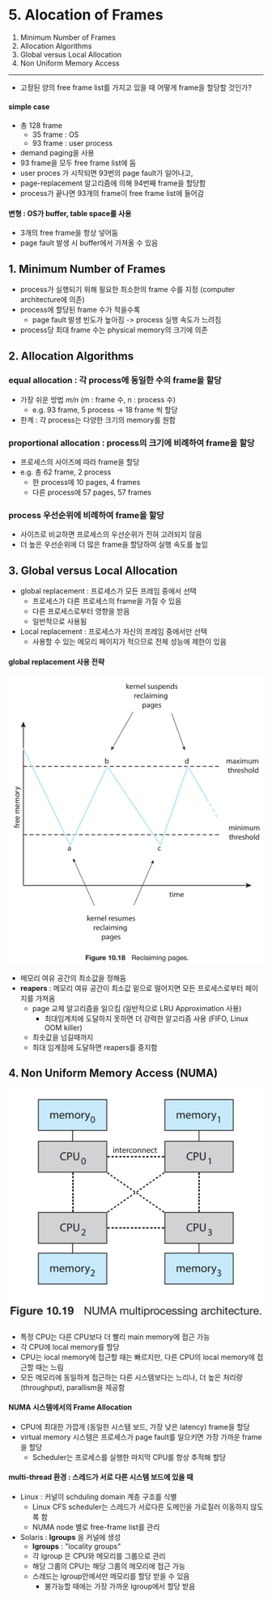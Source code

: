 # 5. Alocation of Frames

1. Minimum Number of Frames
2. Allocation Algorithms
3. Global versus Local Allocation
4. Non Uniform Memory Access

---

- 고정된 양의 free frame list를 가지고 있을 때 어떻게 frame을 할당할 것인가?

#### simple case

- 총 128 frame
    - 35 frame : OS
    - 93 frame : user process
- demand paging을 사용
- 93 frame을 모두 free frame list에 둠
- user proces 가 시작되면 93번의 page fault가 일어나고,
- page-replacement 알고리즘에 의해 94번째 frame을 할당함
- process가 끝나면 93개의 frame이 free frame list에 들어감

#### 변형 : OS가 buffer, table space를 사용

- 3개의 free frame을 항상 넣어둠
- page fault 발생 시 buffer에서 가져올 수 있음

## 1. Minimum Number of Frames

- process가 실행되기 위해 필요한 최소한의 frame 수를 지정 (computer architecture에 의존)
- process에 할당된 frame 수가 적을수록
    - page fault 발생 빈도가 높아짐 -> process 실행 속도가 느려짐
- process당 최대 frame 수는 physical memory의 크기에 의존

## 2. Allocation Algorithms

### equal allocation : 각 process에 동일한 수의 frame을 할당

- 가장 쉬운 방법 _m/n_ (m : frame 수, n : process 수)
    - e.g. 93 frame, 5 process -> 18 frame 씩 할당
- 한계 : 각 process는 다양한 크기의 memory를 원함

### proportional allocation : process의 크기에 비례하여 frame을 할당

- 프로세스의 사이즈에 따라 frame을 할당
- e.g. 총 62 frame, 2 process
    - 한 process에 10 pages, 4 frames
    - 다른 process에 57 pages, 57 frames

### process 우선순위에 비례하여 frame을 할당

- 사이즈로 비교하면 프로세스의 우선순위가 전혀 고려되지 않음
- 더 높은 우선순위에 더 많은 frame을 할당하여 실행 속도를 높임

## 3. Global versus Local Allocation

- global replacement : 프로세스가 모든 프레임 중에서 선택
    - 프로세스가 다른 프로세스의 frame을 가질 수 있음
    - 다른 프로세스로부터 영향을 받음
    - 일반적으로 사용됨
- Local replacement : 프로세스가 자신의 프레임 중에서만 선택
    - 사용할 수 있는 메모리 페이지가 적으므로 전체 성능에 제한이 있음

#### global replacement 사용 전략

![img.png](img.png)

- 메모리 여유 공간의 최소값을 정해둠
- **reapers** : 메모리 여유 공간이 최소값 밑으로 떨어지면 모든 프로세스로부터 페이지를 가져옴
    - page 교체 알고리즘을 일으킴 (일반적으로 LRU Approximation 사용)
        - 최대임계치에 도달하지 못하면 더 강력한 알고리즘 사용 (FIFO, Linux OOM killer)
    - 최솟값을 넘길때까지
    - 최대 임계점에 도달하면 reapers를 중지함

## 4. Non Uniform Memory Access (NUMA)

![img_1.png](img_1.png)

- 특정 CPU는 다른 CPU보다 더 빨리 main memory에 접근 가능
- 각 CPU에 local memory를 할당
- CPU는 local memory에 접근할 때는 빠르지만, 다른 CPU의 local memory에 접근할 때는 느림
- 모든 메모리에 동일하게 접근하는 다른 시스템보다는 느리나, 더 높은 처리량 (throughput), parallism을 제공함

#### NUMA 시스템에서의 Frame Allocation

- CPU에 최대한 가깝게 (동일한 시스템 보드, 가장 낮은 latency) frame을 할당
- virtual memory 시스템은 프로세스가 page fault를 일으키면 가장 가까운 frame을 할당
    - Scheduler는 프로세스를 실행한 마지막 CPU를 항상 추적해 할당

#### multi-thread 환경 : 스레드가 서로 다른 시스템 보드에 있을 때

- Linux : 커널이 schduling domain 계층 구조를 식별
    - Linux CFS scheduler는 스레드가 서로다른 도메인을 가로질러 이동하지 않도록 함
    - NUMA node 별로 free-frame list를 관리
- Solaris : **lgroups** 을 커널에 생성
    - **lgroups** : "locality groups"
    - 각 lgroup 은 CPU와 메모리를 그룹으로 관리
    - 해당 그룹의 CPU는 해당 그룹의 메모리에 접근 가능
    - 스레드는 lgroup안에서만 메모리를 할당 받을 수 있음
        - 불가능할 때에는 가장 가까운 lgroup에서 할당 받음